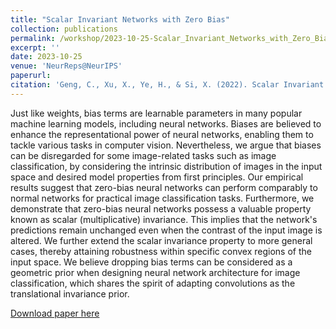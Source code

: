 ```yaml
---
title: "Scalar Invariant Networks with Zero Bias"
collection: publications
permalink: /workshop/2023-10-25-Scalar_Invariant_Networks_with_Zero_Bias
excerpt: ''
date: 2023-10-25
venue: 'NeurReps@NeurIPS'
paperurl:
citation: 'Geng, C., Xu, X., Ye, H., & Si, X. (2022). Scalar Invariant Networks with Zero Bias. arXiv preprint arXiv:2211.08486.'
---
```


Just like weights, bias terms are learnable parameters in many popular machine learning models, including neural networks. Biases are believed to enhance the representational power of neural networks, enabling them to tackle various tasks in computer vision. Nevertheless, we argue that biases can be disregarded for some image-related tasks such as image classification, by considering the intrinsic distribution of images in the input space and desired model properties from first principles. Our empirical results suggest that zero-bias neural networks can perform comparably to normal networks for practical image classification tasks. Furthermore, we demonstrate that zero-bias neural networks possess a valuable property known as scalar (multiplicative) invariance. This implies that the network's predictions remain unchanged even when the contrast of the input image is altered. We further extend the scalar invariance property to more general cases, thereby attaining robustness within specific convex regions of the input space. We believe dropping bias terms can be considered as a geometric prior when designing neural network architecture for image classification, which shares the spirit of adapting convolutions as the translational invariance prior.

[Download paper here](https://arxiv.org/pdf/2211.08486.pdf)